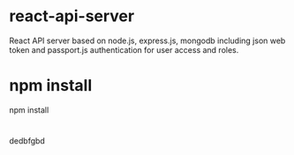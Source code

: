 # react-api-server
React API server based on node.js, express.js, mongodb including json web token and passport.js authentication for user access and roles.

# npm install
npm install 

#
dedbfgbd